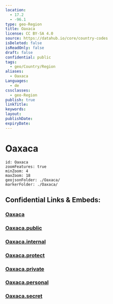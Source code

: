 ```yaml
---
location:
  - 17.2
  - -96.1
type: geo-Region
title: Oaxaca
license: CC BY-SA 4.0
source: https://datahub.io/core/country-codes
isDeleted: false
isReadOnly: false
draft: false
confidential: public
tags:
  - geo/Country/Region
aliases:
  - Oaxaca
Languages:
  - de
cssclasses:
  - geo-Region
publish: true
linkTitle:
keywords:
layout:
publishDate:
expiryDate:
---
```


# Oaxaca

```leaflet
id: Oaxaca
zoomFeatures: true 
minZoom: 4 
maxZoom: 18
geojsonFolder: ./Oaxaca/
markerFolder: ./Oaxaca/
```


## Confidential Links & Embeds: 

### [Oaxaca](/_Standards/Earth/Continent/America~Central/Mexico/States~Mexico/Oaxaca.md) 

### [Oaxaca.public](/_public/Earth/Continent/America~Central/Mexico/States~Mexico/Oaxaca.public.md) 

### [Oaxaca.internal](/_internal/Earth/Continent/America~Central/Mexico/States~Mexico/Oaxaca.internal.md) 

### [Oaxaca.protect](/_protect/Earth/Continent/America~Central/Mexico/States~Mexico/Oaxaca.protect.md) 

### [Oaxaca.private](/_private/Earth/Continent/America~Central/Mexico/States~Mexico/Oaxaca.private.md) 

### [Oaxaca.personal](/_personal/Earth/Continent/America~Central/Mexico/States~Mexico/Oaxaca.personal.md) 

### [Oaxaca.secret](/_secret/Earth/Continent/America~Central/Mexico/States~Mexico/Oaxaca.secret.md)

